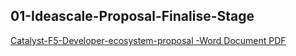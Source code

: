 ## 01-Ideascale-Proposal-Finalise-Stage

[Catalyst-F5-Developer-ecosystem-proposal -Word Document PDF](https://github.com/Quality-Assurance-DAO/F5-Developer-ecosystem-Proposal/tree/main/Project-Catalyst/Documents/Catalyst-F5-Developer-ecosystem-proposal.pdf)
